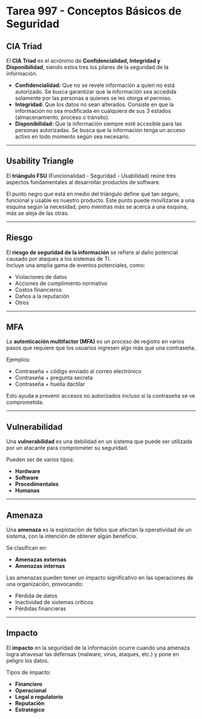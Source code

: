 # Tarea 997 - Conceptos Básicos de Seguridad

## CIA Triad
El **CIA Triad** es el acrónimo de **Confidencialidad, Integridad y Disponibilidad**, siendo estos tres los pilares de la seguridad de la información.

- **Confidencialidad:** Que no se revele información a quien no está autorizado. Se busca garantizar que la información sea accedida solamente por las personas a quienes se les otorga el permiso.
- **Integridad:** Que los datos no sean alterados. Consiste en que la información no sea modificada en cualquiera de sus 3 estados (almacenamiento, proceso o tránsito).
- **Disponibilidad:** Que la información siempre esté accesible para las personas autorizadas. Se busca que la información tenga un acceso activo en todo momento según sea necesario.

---

## Usability Triangle
El **triángulo FSU** (Funcionalidad - Seguridad - Usabilidad) reúne tres aspectos fundamentales al desarrollar productos de software.  

El punto negro que está en medio del triángulo define qué tan seguro, funcional y usable es nuestro producto. Este punto puede movilizarse a una esquina según la necesidad, pero mientras más se acerca a una esquina, más se aleja de las otras.

---

## Riesgo
El **riesgo de seguridad de la información** se refiere al daño potencial causado por ataques a los sistemas de TI.  
Incluye una amplia gama de eventos potenciales, como:  
- Violaciones de datos  
- Acciones de cumplimiento normativo  
- Costos financieros  
- Daños a la reputación  
- Otros  

---

## MFA
La **autenticación multifactor (MFA)** es un proceso de registro en varios pasos que requiere que los usuarios ingresen algo más que una contraseña.  

Ejemplos:  
- Contraseña + código enviado al correo electrónico  
- Contraseña + pregunta secreta  
- Contraseña + huella dactilar  

Esto ayuda a prevenir accesos no autorizados incluso si la contraseña se ve comprometida.

---

## Vulnerabilidad
Una **vulnerabilidad** es una debilidad en un sistema que puede ser utilizada por un atacante para comprometer su seguridad.  

Pueden ser de varios tipos:  
- **Hardware**  
- **Software**  
- **Procedimentales**  
- **Humanas**  

---

## Amenaza
Una **amenaza** es la explotación de fallos que afectan la operatividad de un sistema, con la intención de obtener algún beneficio.

Se clasifican en:  
- **Amenazas externas**  
- **Amenazas internas**

Las amenazas pueden tener un impacto significativo en las operaciones de una organización, provocando:  
- Pérdida de datos  
- Inactividad de sistemas críticos  
- Pérdidas financieras  

---

## Impacto
El **impacto** en la seguridad de la información ocurre cuando una amenaza logra atravesar las defensas (malware, virus, ataques, etc.) y pone en peligro los datos.

Tipos de impacto:  
- **Financiero**  
- **Operacional**  
- **Legal o regulatorio**  
- **Reputación**  
- **Estratégico**
